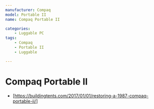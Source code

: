 ```yaml
---
manufacturer: Compaq
model: Portable II
name: Compaq Portable II

categories:
    - Luggable PC
tags:
    - Compaq
    - Portable II
    - Luggable

---
```

# Compaq Portable II

- [https://buildingtents.com/2017/01/01/restoring-a-1987-compaq-portable-ii/]

